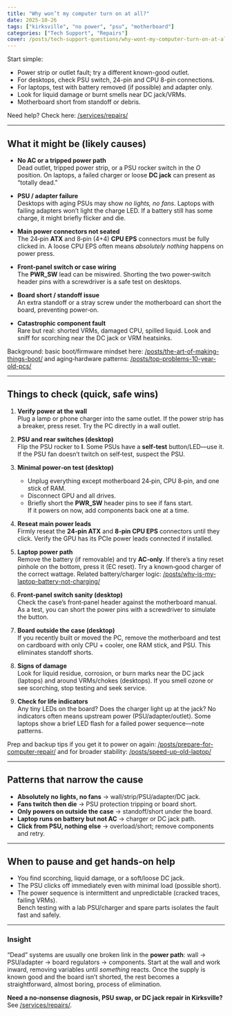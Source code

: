 ```yaml
---
title: "Why won’t my computer turn on at all?"
date: 2025-10-26
tags: ["kirksville", "no power", "psu", "motherboard"]
categories: ["Tech Support", "Repairs"]
cover: /posts/tech-support-questions/why-wont-my-computer-turn-on-at-all/images/dead-computer.webp
---
```


Start simple:

- Power strip or outlet fault; try a different known-good outlet.
- For desktops, check PSU switch, 24-pin and CPU 8-pin connections.
- For laptops, test with battery removed (if possible) and adapter only.
- Look for liquid damage or burnt smells near DC jack/VRMs.
- Motherboard short from standoff or debris.

Need help? Check here: [/services/repairs/](/services/repairs/)

---

## What it might be (likely causes)

- **No AC or a tripped power path**  
  Dead outlet, tripped power strip, or a PSU rocker switch in the *O* position. On laptops, a failed charger or loose **DC jack** can present as “totally dead.”

- **PSU / adapter failure**  
  Desktops with aging PSUs may show *no lights, no fans*. Laptops with failing adapters won’t light the charge LED. If a battery still has some charge, it might briefly flicker and die.

- **Main power connectors not seated**  
  The 24‑pin **ATX** and 8‑pin (4+4) **CPU EPS** connectors must be fully clicked in. A loose CPU EPS often means *absolutely nothing* happens on power press.

- **Front‑panel switch or case wiring**  
  The **PWR_SW** lead can be miswired. Shorting the two power‑switch header pins with a screwdriver is a safe test on desktops.

- **Board short / standoff issue**  
  An extra standoff or a stray screw under the motherboard can short the board, preventing power‑on.

- **Catastrophic component fault**  
  Rare but real: shorted VRMs, damaged CPU, spilled liquid. Look and sniff for scorching near the DC jack or VRM heatsinks.

Background: basic boot/firmware mindset here: [/posts/the-art-of-making-things-boot/](/posts/the-art-of-making-things-boot/) and aging‑hardware patterns: [/posts/top-problems-10-year-old-pcs/](/posts/top-problems-10-year-old-pcs/)

---

## Things to check (quick, safe wins)

1. **Verify power at the wall**  
   Plug a lamp or phone charger into the same outlet. If the power strip has a breaker, press reset. Try the PC directly in a wall outlet.

2. **PSU and rear switches (desktop)**  
   Flip the PSU rocker to **I**. Some PSUs have a **self‑test** button/LED—use it. If the PSU fan doesn’t twitch on self‑test, suspect the PSU.

3. **Minimal power‑on test (desktop)**  
   - Unplug everything except motherboard 24‑pin, CPU 8‑pin, and one stick of RAM.  
   - Disconnect GPU and all drives.  
   - Briefly short the **PWR_SW** header pins to see if fans start.  
   If it powers on now, add components back one at a time.

4. **Reseat main power leads**  
   Firmly reseat the **24‑pin ATX** and **8‑pin CPU EPS** connectors until they click. Verify the GPU has its PCIe power leads connected if installed.

5. **Laptop power path**  
   Remove the battery (if removable) and try **AC‑only**. If there’s a tiny reset pinhole on the bottom, press it (EC reset). Try a known‑good charger of the correct wattage. Related battery/charger logic: [/posts/why-is-my-laptop-battery-not-charging/](/posts/why-is-my-laptop-battery-not-charging/)

6. **Front‑panel switch sanity (desktop)**  
   Check the case’s front‑panel header against the motherboard manual. As a test, you can short the power pins with a screwdriver to simulate the button.

7. **Board outside the case (desktop)**  
   If you recently built or moved the PC, remove the motherboard and test on cardboard with only CPU + cooler, one RAM stick, and PSU. This eliminates standoff shorts.

8. **Signs of damage**  
   Look for liquid residue, corrosion, or burn marks near the DC jack (laptops) and around VRMs/chokes (desktops). If you smell ozone or see scorching, stop testing and seek service.

9. **Check for life indicators**  
   Any tiny LEDs on the board? Does the charger light up at the jack? No indicators often means upstream power (PSU/adapter/outlet). Some laptops show a brief LED flash for a failed power sequence—note patterns.

Prep and backup tips if you get it to power on again: [/posts/prepare-for-computer-repair/](/posts/prepare-for-computer-repair/) and for broader stability: [/posts/speed-up-old-laptop/](/posts/speed-up-old-laptop/)

---

## Patterns that narrow the cause

- **Absolutely no lights, no fans** → wall/strip/PSU/adapter/DC jack.  
- **Fans twitch then die** → PSU protection tripping or board short.  
- **Only powers on outside the case** → standoff/short under the board.  
- **Laptop runs on battery but not AC** → charger or DC jack path.  
- **Click from PSU, nothing else** → overload/short; remove components and retry.

---

## When to pause and get hands‑on help

- You find scorching, liquid damage, or a soft/loose DC jack.  
- The PSU clicks off immediately even with minimal load (possible short).  
- The power sequence is intermittent and unpredictable (cracked traces, failing VRMs).  
Bench testing with a lab PSU/charger and spare parts isolates the fault fast and safely.

---

### Insight
“Dead” systems are usually one broken link in the **power path**: wall → PSU/adapter → board regulators → components. Start at the wall and work inward, removing variables until *something* reacts. Once the supply is known good and the board isn’t shorted, the rest becomes a straightforward, almost boring, process of elimination.

**Need a no‑nonsense diagnosis, PSU swap, or DC jack repair in Kirksville?**  
See [/services/repairs/](/services/repairs/).

